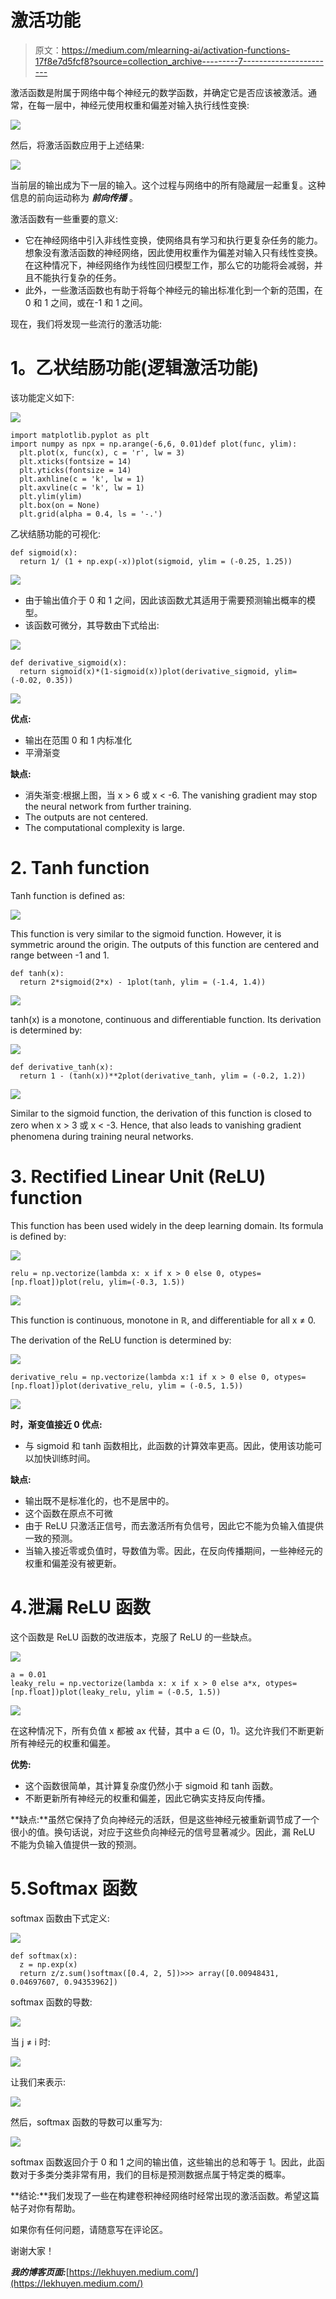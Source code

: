 # 激活功能

> 原文：<https://medium.com/mlearning-ai/activation-functions-17f8e7d5fcf8?source=collection_archive---------7----------------------->

激活函数是附属于网络中每个神经元的数学函数，并确定它是否应该被激活。通常，在每一层中，神经元使用权重和偏差对输入执行线性变换:

![](img/ac12ae7a52eb9b3846bf0855c40b27ab.png)

然后，将激活函数应用于上述结果:

![](img/ce7955486865062cfa1c851d03fa2f32.png)

当前层的输出成为下一层的输入。这个过程与网络中的所有隐藏层一起重复。这种信息的前向运动称为 ***前向传播*** 。

激活函数有一些重要的意义:

*   它在神经网络中引入非线性变换，使网络具有学习和执行更复杂任务的能力。想象没有激活函数的神经网络，因此使用权重作为偏差对输入只有线性变换。在这种情况下，神经网络作为线性回归模型工作，那么它的功能将会减弱，并且不能执行复杂的任务。
*   此外，一些激活函数也有助于将每个神经元的输出标准化到一个新的范围，在 0 和 1 之间，或在-1 和 1 之间。

现在，我们将发现一些流行的激活功能:

# **1。乙状结肠功能(逻辑激活功能)**

该功能定义如下:

![](img/7ced7725fe2e01d7bd498e01746ac372.png)

```
import matplotlib.pyplot as plt
import numpy as npx = np.arange(-6,6, 0.01)def plot(func, ylim):
  plt.plot(x, func(x), c = 'r', lw = 3)
  plt.xticks(fontsize = 14)
  plt.yticks(fontsize = 14)
  plt.axhline(c = 'k', lw = 1)
  plt.axvline(c = 'k', lw = 1)
  plt.ylim(ylim)
  plt.box(on = None)
  plt.grid(alpha = 0.4, ls = '-.')
```

乙状结肠功能的可视化:

```
def sigmoid(x):
  return 1/ (1 + np.exp(-x))plot(sigmoid, ylim = (-0.25, 1.25))
```

![](img/aa1ef18ceebe8014228718c187eed84a.png)

*   由于输出值介于 0 和 1 之间，因此该函数尤其适用于需要预测输出概率的模型。
*   该函数可微分，其导数由下式给出:

![](img/3cf70b204795305f57aa8c2e7e2c30f4.png)

```
def derivative_sigmoid(x):
  return sigmoid(x)*(1-sigmoid(x))plot(derivative_sigmoid, ylim=(-0.02, 0.35))
```

![](img/f11129831fed8820a5b8c4296715593b.png)

**优点:**

*   输出在范围 0 和 1 内标准化
*   平滑渐变

**缺点:**

*   消失渐变:根据上图，当 x > 6 或 x < -6\. The vanishing gradient may stop the neural network from further training.
*   The outputs are not centered.
*   The computational complexity is large.

# 2\. Tanh function

Tanh function is defined as:

![](img/301dc9c404b3f3eada50e6fd74c77ed7.png)

This function is very similar to the sigmoid function. However, it is symmetric around the origin. The outputs of this function are centered and range between -1 and 1.

```
def tanh(x):
  return 2*sigmoid(2*x) - 1plot(tanh, ylim = (-1.4, 1.4))
```

![](img/055c1d70751fb1928d391ae0318f0aac.png)

tanh(x) is a monotone, continuous and differentiable function. Its derivation is determined by:

![](img/dc17534cfe1fbccced414d5a4f0b66b3.png)

```
def derivative_tanh(x):
  return 1 - (tanh(x))**2plot(derivative_tanh, ylim = (-0.2, 1.2))
```

![](img/62569a338d06a0e0954fab670c566e6e.png)

Similar to the sigmoid function, the derivation of this function is closed to zero when x > 3 或 x < -3\. Hence, that also leads to vanishing gradient phenomena during training neural networks.

# 3\. Rectified Linear Unit (ReLU) function

This function has been used widely in the deep learning domain. Its formula is defined by:

![](img/d886659529292eaa672f58e94fff43c8.png)

```
relu = np.vectorize(lambda x: x if x > 0 else 0, otypes=[np.float])plot(relu, ylim=(-0.3, 1.5))
```

![](img/751790b6917ca81ed600b56ef278ebfa.png)

This function is continuous, monotone in ℝ, and differentiable for all x ≠ 0.

The derivation of the ReLU function is determined by:

![](img/9732122087508753b6e85fa91cdfd0f6.png)

```
derivative_relu = np.vectorize(lambda x:1 if x > 0 else 0, otypes=[np.float])plot(derivative_relu, ylim = (-0.5, 1.5))
```

![](img/e6981c0960bfd6702fb2a9f63a5a3661.png)

**时，渐变值接近 0 优点:**

*   与 sigmoid 和 tanh 函数相比，此函数的计算效率更高。因此，使用该功能可以加快训练时间。

**缺点:**

*   输出既不是标准化的，也不是居中的。
*   这个函数在原点不可微
*   由于 ReLU 只激活正信号，而去激活所有负信号，因此它不能为负输入值提供一致的预测。
*   当输入接近零或负值时，导数值为零。因此，在反向传播期间，一些神经元的权重和偏差没有被更新。

# 4.泄漏 ReLU 函数

这个函数是 ReLU 函数的改进版本，克服了 ReLU 的一些缺点。

![](img/10ac69f632d8ad4f7f9abbc4c91c01b9.png)

```
a = 0.01
leaky_relu = np.vectorize(lambda x: x if x > 0 else a*x, otypes= [np.float])plot(leaky_relu, ylim = (-0.5, 1.5))
```

![](img/30dfd30b8dbf6faf202579c38f9b769c.png)

在这种情况下，所有负值 x 都被 ax 代替，其中 a ∈ (0，1)。这允许我们不断更新所有神经元的权重和偏差。

**优势:**

*   这个函数很简单，其计算复杂度仍然小于 sigmoid 和 tanh 函数。
*   不断更新所有神经元的权重和偏差，因此它确实支持反向传播。

**缺点:**虽然它保持了负向神经元的活跃，但是这些神经元被重新调节成了一个很小的值。换句话说，对应于这些负向神经元的信号显著减少。因此，漏 ReLU 不能为负输入值提供一致的预测。

# 5.Softmax 函数

softmax 函数由下式定义:

![](img/9ab8415ac1f4e99c5ca878b583fa13bc.png)

```
def softmax(x):
  z = np.exp(x)
  return z/z.sum()softmax([0.4, 2, 5])>>> array([0.00948431, 0.04697607, 0.94353962])
```

softmax 函数的导数:

![](img/769989a00fb3c6adda496f533e680c9c.png)

当 j ≠ i 时:

![](img/100dce3e586f9f919ee21a48316247e9.png)

让我们来表示:

![](img/38a03e3b61a7d5c6abc1c5555a341475.png)

然后，softmax 函数的导数可以重写为:

![](img/a67674a07c818d62e3b766b518e5e682.png)

softmax 函数返回介于 0 和 1 之间的输出值，这些输出的总和等于 1。因此，此函数对于多类分类非常有用，我们的目标是预测数据点属于特定类的概率。

**结论:**我们发现了一些在构建卷积神经网络时经常出现的激活函数。希望这篇帖子对你有帮助。

如果你有任何问题，请随意写在评论区。

谢谢大家！

***我的博客页面:***[https://lekhuyen.medium.com/](https://lekhuyen.medium.com/)